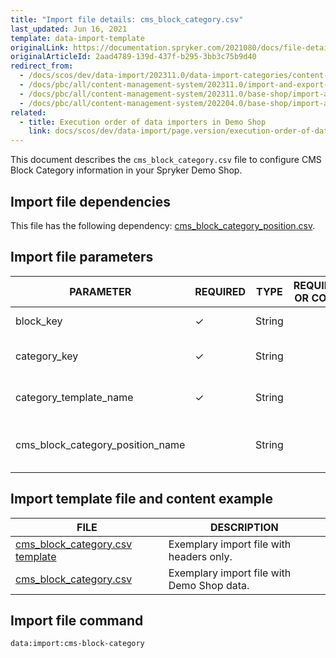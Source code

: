 ```yaml
---
title: "Import file details: cms_block_category.csv"
last_updated: Jun 16, 2021
template: data-import-template
originalLink: https://documentation.spryker.com/2021080/docs/file-details-cms-block-categorycsv
originalArticleId: 2aad4789-139d-437f-b295-3bb3c75b9d40
redirect_from:
  - /docs/scos/dev/data-import/202311.0/data-import-categories/content-management/file-details-cms-block-category.csv.html
  - /docs/pbc/all/content-management-system/202311.0/import-and-export-data/file-details-cms-block-category.csv.html
  - /docs/pbc/all/content-management-system/202311.0/base-shop/import-and-export-data/file-details-cms-block-category.csv.html
  - /docs/pbc/all/content-management-system/202204.0/base-shop/import-and-export-data/import-file-details-cms-block-category.csv.html
related:
  - title: Execution order of data importers in Demo Shop
    link: docs/scos/dev/data-import/page.version/execution-order-of-data-importers.html
---
```


This document describes the `cms_block_category.csv` file to configure CMS Block Category information in your Spryker Demo Shop.

## Import file dependencies

This file has the following dependency: [cms_block_category_position.csv](/docs/pbc/all/content-management-system/{{page.version}}/base-shop/import-and-export-data/import-file-details-cms-block-category-postion.csv.html).

## Import file parameters

| PARAMETER | REQUIRED | TYPE | REQUIREMENTS OR COMMENTS | DESCRIPTION |
| --- | --- | --- | --- | --- |
| block_key | &check; | String |  |  Identifier key of the Block.|
| category_key | &check; | String |  | Identifier key of the category. |
| category_template_name | &check; | String |  | Name of the category template. |
| cms_block_category_position_name |  | String |  | Name of the CMS block category position. |


## Import template file and content example



| FILE | DESCRIPTION |
| --- | --- |
| [cms_block_category.csv template](https://spryker.s3.eu-central-1.amazonaws.com/docs/Developer+Guide/Back-End/Data+Manipulation/Data+Ingestion/Data+Import/Data+Import+Categories/Content+Management/cms_block_category_template.csv) | Exemplary import file with headers only. |
| [cms_block_category.csv](https://spryker.s3.eu-central-1.amazonaws.com/docs/Developer+Guide/Back-End/Data+Manipulation/Data+Ingestion/Data+Import/Data+Import+Categories/Content+Management/cms_block_category.csv) | Exemplary import file with Demo Shop data. |


## Import file command

```bash
data:import:cms-block-category
```
